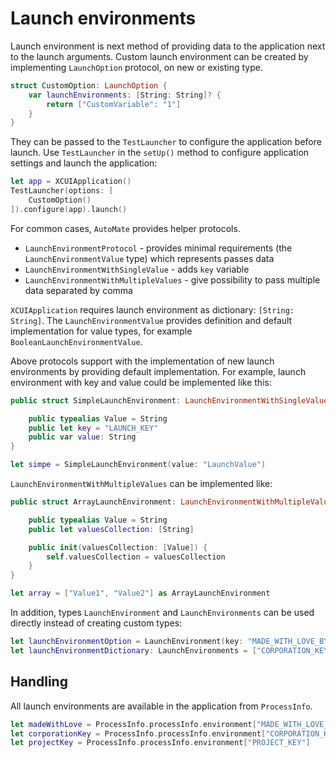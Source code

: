 # Launch environments

Launch environment is next method of providing data to the application next to the launch arguments.
Custom launch environment can be created by implementing `LaunchOption` protocol, on new or existing type.

```swift
struct CustomOption: LaunchOption {
    var launchEnvironments: [String: String]? {
        return ["CustomVariable": "1"]
    }
}
```

They can be passed to the `TestLauncher` to configure the application before launch.
Use `TestLauncher` in the `setUp()` method to configure application settings and launch the application:

```swift
let app = XCUIApplication()
TestLauncher(options: [
    CustomOption()
]).configure(app).launch()
```

For common cases, `AutoMate` provides helper protocols.

- `LaunchEnvironmentProtocol` - provides minimal requirements (the `LaunchEnvironmentValue` type) which represents passes data
- `LaunchEnvironmentWithSingleValue` - adds `key` variable
- `LaunchEnvironmentWithMultipleValues` - give possibility to pass multiple data separated by comma

`XCUIApplication` requires launch environment as dictionary: `[String: String]`.
The `LaunchEnvironmentValue` provides definition and default implementation for value types,
for example `BooleanLaunchEnvironmentValue`.

Above protocols support with the implementation of new launch environments by providing default implementation.
For example, launch environment with key and value could be implemented like this:

```swift
public struct SimpleLaunchEnvironment: LaunchEnvironmentWithSingleValue {

    public typealias Value = String
    public let key = "LAUNCH_KEY"
    public var value: String
}

let simpe = SimpleLaunchEnvironment(value: "LaunchValue")
```

`LaunchEnvironmentWithMultipleValues` can be implemented like:

```swift
public struct ArrayLaunchEnvironment: LaunchEnvironmentWithMultipleValues {

    public typealias Value = String
    public let valuesCollection: [String]

    public init(valuesCollection: [Value]) {
        self.valuesCollection = valuesCollection
    }
}

let array = ["Value1", "Value2"] as ArrayLaunchEnvironment
```

In addition, types `LaunchEnvironment` and `LaunchEnvironments` can be used directly instead of creating custom types:

```swift
let launchEnvironmentOption = LaunchEnvironment(key: "MADE_WITH_LOVE_BY", value: "PGS")
let launchEnvironmentDictionary: LaunchEnvironments = ["CORPORATION_KEY": "PGS", "PROJECT_KEY": "AutoMate"]
```

## Handling

All launch environments are available in the application from `ProcessInfo`.

```swift
let madeWithLove = ProcessInfo.processInfo.environment["MADE_WITH_LOVE_BY"]
let corporationKey = ProcessInfo.processInfo.environment["CORPORATION_KEY"]
let projectKey = ProcessInfo.processInfo.environment["PROJECT_KEY"]
```
